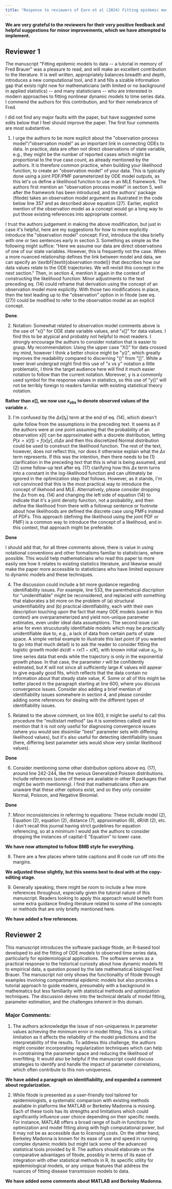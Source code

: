 ```yaml
---
title: "Response to reviewers of Earn et al (2024) Fitting epidemic models to data – a tutorial in memory of Fred Brauer"
---
```


**We are very grateful to the reviewers for their very positive feedback and helpful suggestions for minor improvements, which we have attempted to implement.**

## Reviewer 1

The manuscript "Fitting epidemic models to data -- a tutorial in memory of Fred Brauer" was a pleasure to read, and will make an excellent contribution to the literature. It is well written, appropriately balances breadth and depth, introduces a new computational tool, and it and fills a sizable information gap that exists right now for mathematicians (with limited or no background in applied statistics) -- and many statisticians -- who are interested in modern approaches to fitting nonlinear dynamic models to time series data. I commend the authors for this contribution, and for their remebrance of Fred.

I did not find any major faults with the paper, but have suggested some edits below that I feel should improve the paper. The first four comments are most substantive.

1. I urge the authors to be more explicit about the "observation process model"/"observation model" as an important link in connecting ODEs to data. In practice, data are often not direct observations of state variable, e.g., they might be the number of reported cases which might be proportional to the true case count, as already mentioned by the authors. It is therefore common practice, when building your likelihood function, to create an "observation model" of your data. This is typically done using a joint PDF/PMF parameterized by ODE model outputs, as this let's us define a likelihood function to use in an MLE framework. The authors first mention an "observation process model" in section 5, well after the framework has been introduced, and the authors' package (fitode) takes an observation model argument as illustrated in the code below line 357 and as described above equation (27). Earlier, explicit mention of the observation model as a concept would go a long way to
put those existing references into appropriate context.

I trust the authors judgement in making the above modification, but just in case it's helpful, here are my suggestions for how to more explicitly introduce the "observation model" concept: First, introduce the idea briefly with one or two sentences early in section 3. Something as simple as the following might suffice: "Here we assume our data are direct observations of one of our state variables. However, this is frequently not the case. When a more nuanced relationship defines the link between model and data, we can specify an \textbf{\textit{observation model}} that describes how our data values relate to the ODE trajectories. We will revisit this concept in the next section." Then, in section 4, mention it again in the context of constructing the likelihood function: Minor adjustments to the text preceding eq. (14) could reframe that derivation using the concept of an observation model more explicitly. With those two modifications in place, then the text leading up to
the "observation" option in in fitode (see eq. (27)) could be modified to refer to the observation model as an explicit concept.

**Done**.

2.  Notation: Somewhat related to observation model comments above is the use of "x()" for ODE state variable values, and "x[]" for data values. I find this to be atypical and probably not helpful to most readers.  I strongly encourage the authors to consider notation that is easier to grasp.  My recommendation: Using the upper case "X()" for data crossed my mind, however I think a better choice might be "y()", which greatly improves the readability compared to discerning "()" from "[]". While a lower level undergrad might find this use of "x vs y" notation a little problematic, I think the target audience here will find it much easier notation to follow than the current notation. Moreover, y is a commonly used symbol for the response values in statistics, so this use of "y()" will not be terribly foreign to readers familiar with existing statistical theory notation.

**Rather than $x[]$, we now use $x_{\textrm{obs}}$ to denote observed values of the variable $x$.**

3. I'm confused by the $\Delta x[t_\ell]$ term at the end of eq. (14), which doesn't quite follow from the assumptions in the preceding text. It seems as if the authors were at one point assuming that the probability of an observation x[t] can be approximated with a discrete distribution, letting $P(x=x[t]) = f(x[y], \sigma) \Delta x$ and then this discretized Normal distribution could be used to construct the likelihood function. The rest of the text, however, does not reflect this, nor does it otherwise explain what the $\Delta x$ term represents. If this was the intention, then there needs to be (1) clarification in the preceding text that this is what is being assumed, and (2) some follow-up text after eq. (17) clarifying how this $\Delta x$ term turns into a constant in the log-likelihood function and can ultimately be ignored in the optimization step that follows. However, as it stands, I'm not convinced that this is the most practical way to introduce the concept of
likehood and MLE. Alternatively, please consider dropping the $\Delta x$ from eq. (14) and changing the left side of equation (14) to indicate that it's a joint density function, not a probability, and then define the likelihood from there with a followup sentence or footnote about how likelihoods are defined the discrete case usng PMFs instead of PDFs.  This approach (defining the likelihood using the joint PDF or PMF) is a common way to introduce the concept of a likelihood, and in this context, that approach might be preferable.

**Done**

I should add that, for all three comments above, there is value in using notational conventions and other formalisms familiar to statisticians, where possible. This would help mathematicians who read this paper to more easily see how it relates to existing statistics literature, and likewise would make the paper more accessible to statisticians who have limited exposure to dynamic models and these techniques.


4. The discussion could include a bit more guidance regarding identifiability issues. For example, line 533, the parenthetical discription for "unidentifiable" might be reconsidered, and replaced with something that elaborates a bit more on the problem of (a) structural unidentifiability and (b) practical identifiability, each with their own description touching upon the fact that many ODE models (used in this context) are overparameterized and yield non-unique parameter estimates, even under ideal data assumptions. The second issue can arise for even strucuturally identifiable models which may be practically unidentifiable due to, e.g., a lack of data from certain parts of state space. A simple verbal example to illustrate this last point (if you wanted to go into that much detail) is to ask the reader to consider fitting the logistic growth model $dx/dt=rx(1-x/K)$, with known initial value $x_0$, to time series data that ends while the trajectory is only in the exponential
growth phase. In that case, the parameter $r$ will be confidently estimated, but $K$ will not since all sufficiently large $K$ values will appear to give equally good fits, which reflects that the data contain no information about that steady state value, $K$. Some or all of this might be better placed in the paragraph starting at line 600, where you discuss convergence issues. Consider also adding a brief mention of identifiability issues somewhere in section 4, and please consider adding some references for dealing with the different types of identifiability issues.

5. Related to the above comment, on line 603, it might be useful to call this procedure the "multistart method" (as it is sometimes called) and to mention that it is not only useful for diagnosing convergence issues (where you would see dissimilar "best" parameter sets with differing likelihood values), but it's also useful for detecting identifiability issues (here, differing best parameter sets would show very similar likelihood values).

**Done**

6. Consider mentioning some other distribution options above eq. (17), around line 242-244, like the various Generalized Poisson distributions. Include references (some of these are available in other R packages that might be worth mentioning). I find that mathematicians often are unaware that these other options exist, and so they only consider Normal, Poisson, and Negative Binomial.

**Done**

7. Minor inconsistencies in referring to equations: These include model (2), Equation (2), equation (2), distance (7), approximation (6), dR/dt (2), etc. I don't recall this journal having strict guidelines for equation referencing, so at a minimum I would ask the authors to consider dropping the instances of capital-E "Equation" to lower case.

**We have now attempted to follow BMB style for everything.**

8. There are a few places where table captions and R code run off into the margins.

**We adjusted these slightly, but this seems best to deal with at the copy-editing stage.**

9. Generally speaking, there might be room to include a few more references throughout, especially given the tutorial nature of this manuscript. Readers looking to apply this approach would benefit from some extra guidance finding literature related to some of the concepts or methods that are only briefly mentioned here.

**We have added a few references.**

## Reviewer 2 

This manuscript introduces the software package fitode, an R-based tool developed to aid the fitting of ODE models to observed time series data, particularly for epidemiological applications. The software serves as a practical response to the historical curiosity about how dynamic models fit to empirical data, a question posed by the late mathematical biologist Fred Brauer. The manuscript not only shows the functionality of fitode through examples involving compartmental epidemic models but also provides a tutorial approach to guide readers, presumably with a background in mathematics but less familiarity with statistical methods and optimization techniques. The discussion delves into the technical details of model fitting, parameter estimation, and the challenges inherent in this domain.

### Major Comments:

1. The authors acknowledge the issue of non-uniqueness in parameter values achieving the minimum error in model fitting. This is a critical limitation as it affects the reliability of the model predictions and the interpretability of the results. To address this challenge, the authors might consider incorporating regularization techniques which can help in constraining the parameter space and reducing the likelihood of overfitting. It would also be helpful if the manuscript could discuss strategies to identify and handle the impact of parameter correlations, which often contribute to this non-uniqueness.

**We have added a paragraph on identifiability, and expanded a comment about regularization.**

2. While fitode is presented as a user-friendly tool tailored for epidemiologists, a systematic comparison with existing methods available in platforms like MATLAB or Berkeley Madonna is missing. Each of these tools has its strengths and limitations which could significantly influence user choice depending on their specific needs. For instance, MATLAB offers a broad range of built-in functions for optimization and model fitting along with high computational power, but it may not be as accessible due to licensing costs. On the other hand, Berkeley Madonna is known for its ease of use and speed in running complex dynamic models but might lack some of the advanced statistical tools provided by R. The authors should elaborate on the comparative advantages of fitode, possibly in terms of its ease of integration with other statistical methods in R, its specific utility for epidemiological models, or any unique features that address the nuances of fitting disease transmission
models to data.

**We have added some comments about MATLAB and Berkeley Madonna.**

